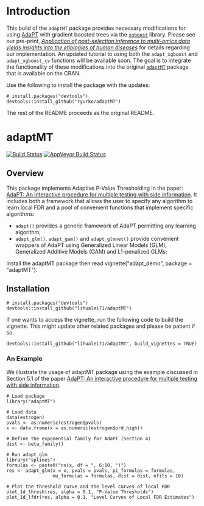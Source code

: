 # Introduction

This build of the `adaptMT` package provides necessary modifications for using 
[AdaPT](https://rss.onlinelibrary.wiley.com/doi/abs/10.1111/rssb.12274) with gradient boosted trees via the [`xgboost`](https://xgboost.readthedocs.io/en/latest/R-package/xgboostPresentation.html) library. Please see our pre-print, [_Application of post-selection inference to multi-omics data yields insights into the etiologies of human diseases_](https://www.biorxiv.org/content/early/2019/10/16/806471.full.pdf) for details
regarding our implementation. An updated tutorial to using both the `adapt_xgboost` and `adapt_xgboost_cv` functions will be available soon. The goal is to integrate the functionality of these modifications into the original [`adaptMT`](https://github.com/lihualei71/adaptMT) package that is available on the CRAN.

Use the following to install the package with the updates:
```
# install.packages("devtools")
devtools::install_github("ryurko/adaptMT")
```
The rest of the README proceeds as the original README.

# adaptMT

[![Build Status](https://travis-ci.org/lihualei71/adaptMT.svg?branch=master)](https://travis-ci.org/lihualei71/adaptMT)
[![AppVeyor Build
Status](https://ci.appveyor.com/api/projects/status/github/lihualei71/adaptMT?branch=master&svg=true)](https://ci.appveyor.com/project/lihualei71/adaptMT)

## Overview
This package implements Adaptive P-Value Thresholding in the paper: [AdaPT: An interactive procedure for multiple testing with side information](https://arxiv.org/abs/1609.06035). It includes both a framework that allows the user to specify any algorithm to learn local FDR and a pool of convenient functions that implement specific algorithms:

- `adapt()` provides a generic framework of AdaPT permitting any learning algorithm;
- `adapt_glm()`, `adapt_gam()` and `adapt_glmnet()` provide convenient wrappers of AdaPT using Generalized Linear Models (GLM), Generalized Additive Models (GAM) and L1-penalized GLMs;

Install the adaptMT package then read vignette("adapt_demo", package = "adaptMT").

## Installation         

```
# install.packages("devtools")
devtools::install_github("lihualei71/adaptMT")
```
If one wants to access the vignette, run the following code to build the vignette. This might update other related packages and please be patient if so.

```
devtools::install_github("lihualei71/adaptMT", build_vignettes = TRUE)
```

### An Example
We illustrate the usage of adaptMT package using the example discussed in Section 5.1 of the paper [AdaPT: An interactive procedure for multiple testing with side information](https://arxiv.org/abs/1609.06035).

```
# Load package
library("adaptMT")

# Load data
data(estrogen)
pvals <- as.numeric(estrogen$pvals)
x <- data.frame(x = as.numeric(estrogen$ord_high))

# Define the exponential family for AdaPT (Section 4)
dist <- beta_family()

# Run adapt_glm
library("splines")
formulas <- paste0("ns(x, df = ", 6:10, ")")
res <- adapt_glm(x = x, pvals = pvals, pi_formulas = formulas,
                 mu_formulas = formulas, dist = dist, nfits = 10)

# Plot the threshold curve and the level curves of local FDR
plot_1d_thresh(res, alpha = 0.1, "P-Value Thresholds")
plot_1d_lfdr(res, alpha = 0.1, "Level Curves of Local FDR Estimates")
```
